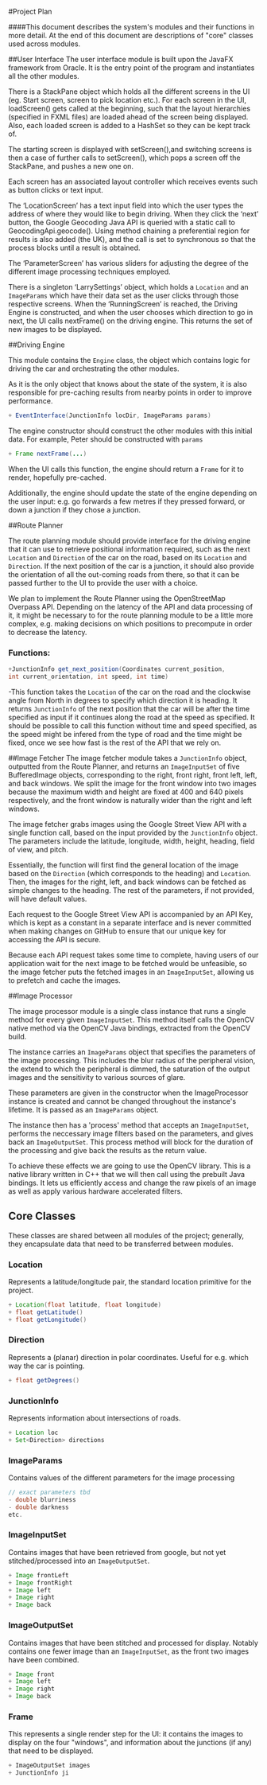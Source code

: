 #Project Plan

####This document describes the system's modules and their functions in more detail.
At the end of this document are descriptions of "core" classes used across modules.

##User Interface
The user interface module is built upon the JavaFX framework from Oracle. It is the entry point of the program and instantiates all the other modules. 

There is a StackPane object which holds all the different screens in the UI (eg. Start screen, screen to pick location etc.). For each screen in the UI, loadScreen() gets called at the beginning, such that the layout hierarchies (specified in FXML files) are loaded ahead of the screen being displayed. Also, each loaded screen is added to a HashSet so they can be kept track of.

The starting screen is displayed with setScreen(),and switching screens is then a case of further calls to setScreen(), which pops a screen off the StackPane, and pushes a new one on.

Each screen has an associated layout controller which receives events such as button clicks or text input.

The ‘LocationScreen’ has a text input field into which the user types the address of where they would like to begin driving. When they click the ‘next’ button, the Google Geocoding Java API is queried with a static call to GeocodingApi.geocode(). Using method chaining a preferential region for results is also added (the UK), and the call is set to synchronous so that the process blocks until a result is obtained.

The ‘ParameterScreen’ has various sliders for adjusting the degree of the different image processing techniques employed. 

There is a singleton ‘LarrySettings’ object, which holds a `Location` and an `ImageParams` which have their data set as the user clicks through those respective screens. When the ‘RunningScreen’ is reached, the Driving Engine is constructed, and when the user chooses which direction to go in next, the UI calls nextFrame() on the driving engine. This returns the set of new images to be displayed.


##Driving Engine

This module contains the `Engine` class,
the object which contains logic for driving the car
and orchestrating the other modules.

As it is the only object that knows about the state of the system,
it is also responsible for pre-caching results from nearby points
in order to improve performance.

```java
+ EventInterface(JunctionInfo locDir, ImageParams params)
```

The engine constructor should construct the other modules with this initial data.
For example, Peter should be constructed with `params`

```java
+ Frame nextFrame(...)
```

When the UI calls this function,
the engine should return a `Frame` for it to render, hopefully pre-cached.

Additionally, the engine should update the state of the engine
depending on the user input: e.g. go forwards a few metres if they pressed forward,
or down a junction if they chose a junction.

##Route Planner

The route planning module should provide interface for the driving engine that it can use to retrieve positional information required, such as the next `Location` and `Direction` of the car on the road, based on its `Location` and `Direction`. If the next position of the car is a junction, it should also provide the orientation of all the out-coming roads from there, so that it can be passed further to the UI to provide the user with a choice.

We plan to implement the Route Planner using the OpenStreetMap Overpass API. Depending on the latency of the API and data processing of it, it might be necessary to for the route planning module to be a little more complex, e.g. making decisions on which positions to precompute in order to decrease the latency. 

### Functions: 
```java
+JunctionInfo get_next_position(Coordinates current_position, 
int current_orientation, int speed, int time)
```
-This function takes the `Location` of the car on the road and the clockwise angle from North in degrees to specify which direction it is heading. It returns `JunctionInfo` of the next position that the car will be after the time specified as input if it continues along the road at the speed as specified. It should be possible to call this function without time and speed specified, as the speed might be infered from the type of road and the time might be fixed, once we see how fast is the rest of the API that we rely on.


##Image Fetcher
The image fetcher module takes a `JunctionInfo` object, outputted from the Route Planner, and returns an `ImageInputSet` 
of five BufferedImage objects, corresponding to the right, front right, front left, left, and back windows. We split the image
for the front window into two images because the maximum width and height are fixed at 400 and 640 pixels respectively, and 
the front window is naturally wider than the right and left windows. 

The image fetcher grabs images using the Google Street View API with a single function call, based on the input provided
by the `JunctionInfo` object. The parameters include the latitude, longitude, width, height, heading, field of view, and pitch.

Essentially, the function will first find the general location of the image based on the `Direction` (which corresponds to the
heading) and `Location`. Then, the images for the right, left, and back windows can be fetched as simple changes to 
the heading. The rest of the parameters, if not provided, will have default values. 

Each request to the Google Street View API is accompanied by an API Key, which is kept as a constant in a separate 
interface and is never committed when making changes on GitHub to ensure that our unique key for accessing the API is secure. 

Because each API request takes some time to complete, having users of our application wait for the next image to be fetched
would be unfeasible, so the image fetcher puts the fetched images in an `ImageInputSet`, allowing us to prefetch and 
cache the images.


##Image Processor

The image processor module is a single class instance that runs a single method for every given `ImageInputSet`. This method itself calls the OpenCV native method via the OpenCV Java bindings, extracted from the OpenCV build.

The instance carries an `ImageParams` object that specifies the parameters of the image processing. This includes the blur radius of the peripheral vision, the extend to which the peripheral is dimmed, the saturation of the output images and the sensitivity to various sources of glare.

These parameters are given in the constructor when the ImageProcessor instance is created and cannot be changed throughout the instance's lifetime. It is passed as an `ImageParams` object.

The instance then has a 'process' method that accepts an `ImageInputSet`, performs the neccessary image filters based on the parameters, and gives back an `ImageOutputSet`. This process method will block for the duration of the processing and give back the results as the return value.

To achieve these effects we are going to use the OpenCV library. This is a native library written in C++ that we will then call using the prebuilt Java bindings. It lets us efficiently access and change the raw pixels of an image as well as apply various hardware accelerated filters.


## Core Classes
These classes are shared between all modules of the project;
generally, they encapsulate data that need to be transferred
between modules.

### Location
Represents a latitude/longitude pair,
the standard location primitive for the project.

```java
+ Location(float latitude, float longitude)
+ float getLatitude()
+ float getLongitude()
```

### Direction
Represents a (planar) direction in polar coordinates.
Useful for e.g. which way the car is pointing.

```java
+ float getDegrees()
```

### JunctionInfo
Represents information about intersections of roads.

```java
+ Location loc
+ Set<Direction> directions
```

### ImageParams
Contains values of the different parameters for the image processing

```java
// exact parameters tbd
- double blurriness
- double darkness
etc.
```

### ImageInputSet
Contains images that have been retrieved from google,
but not yet stitched/processed into an `ImageOutputSet`.

```java
+ Image frontLeft
+ Image frontRight
+ Image left
+ Image right
+ Image back
```

### ImageOutputSet
Contains images that have been stitched and processed for display.
Notably contains one fewer image than an `ImageInputSet`,
as the front two images have been combined.

```java
+ Image front
+ Image left
+ Image right
+ Image back
```

### Frame
This represents a single render step for the UI:
it contains the images to display on the four "windows",
and information about the junctions (if any) that need to be displayed.

```java
+ ImageOutputSet images
+ JunctionInfo ji
```

